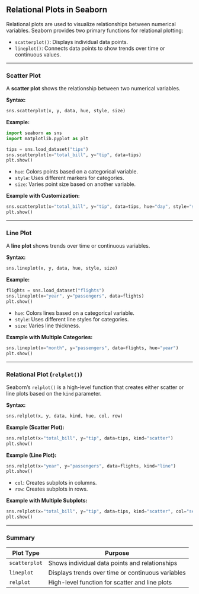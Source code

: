 ## Relational Plots in Seaborn  

Relational plots are used to visualize relationships between numerical variables. Seaborn provides two primary functions for relational plotting:  

- `scatterplot()`: Displays individual data points.  
- `lineplot()`: Connects data points to show trends over time or continuous values.  

---

### Scatter Plot  
A **scatter plot** shows the relationship between two numerical variables.  

**Syntax:**  
```python
sns.scatterplot(x, y, data, hue, style, size)
```

**Example:**  
```python
import seaborn as sns
import matplotlib.pyplot as plt

tips = sns.load_dataset("tips")
sns.scatterplot(x="total_bill", y="tip", data=tips)
plt.show()
```

- `hue`: Colors points based on a categorical variable.  
- `style`: Uses different markers for categories.  
- `size`: Varies point size based on another variable.  

**Example with Customization:**  
```python
sns.scatterplot(x="total_bill", y="tip", data=tips, hue="day", style="sex", size="size")
plt.show()
```

---

### Line Plot  
A **line plot** shows trends over time or continuous variables.  

**Syntax:**  
```python
sns.lineplot(x, y, data, hue, style, size)
```

**Example:**  
```python
flights = sns.load_dataset("flights")
sns.lineplot(x="year", y="passengers", data=flights)
plt.show()
```

- `hue`: Colors lines based on a categorical variable.  
- `style`: Uses different line styles for categories.  
- `size`: Varies line thickness.  

**Example with Multiple Categories:**  
```python
sns.lineplot(x="month", y="passengers", data=flights, hue="year")
plt.show()
```

---

### Relational Plot (`relplot()`)  
Seaborn’s `relplot()` is a high-level function that creates either scatter or line plots based on the `kind` parameter.  

**Syntax:**  
```python
sns.relplot(x, y, data, kind, hue, col, row)
```

**Example (Scatter Plot):**  
```python
sns.relplot(x="total_bill", y="tip", data=tips, kind="scatter")
plt.show()
```

**Example (Line Plot):**  
```python
sns.relplot(x="year", y="passengers", data=flights, kind="line")
plt.show()
```

- `col`: Creates subplots in columns.  
- `row`: Creates subplots in rows.  

**Example with Multiple Subplots:**  
```python
sns.relplot(x="total_bill", y="tip", data=tips, kind="scatter", col="sex", row="time")
plt.show()
```

---

### Summary  
| Plot Type       | Purpose |
|----------------|---------|
| `scatterplot` | Shows individual data points and relationships |
| `lineplot` | Displays trends over time or continuous variables |
| `relplot` | High-level function for scatter and line plots |
